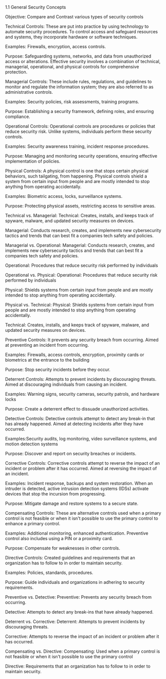 1.1 General Security Concepts 

Objective: Compare and Contrast various types of security controls

Technical Controls:
These are put into practice by using technology to automate security procedures. To control access and safeguard resources and systems, they incorporate hardware or software techniques.

Examples: Firewalls, encryption, access controls.

Purpose: Safeguarding systems, networks, and data from unauthorized access or alterations.
Effective security involves a combination of technical, managerial, operational, and physical controls for comprehensive protection.

Managerial Controls:
These include rules, regulations, and guidelines to monitor and regulate the information system; they are also referred to as administrative controls. 

Examples: Security policies, risk assessments, training programs.

Purpose: Establishing a security framework, defining roles, and ensuring compliance.

Operational Controls:
Operational controls are procedures or policies that reduce security risk. Unlike systems, individuals perform these security controls. 

Examples: Security awareness training, incident response procedures.

Purpose: Managing and monitoring security operations, ensuring effective implementation of policies.

Physical Controls:
A physical control is one that stops certain physical behaviors, such tailgating, from happening. Physical controls shield a system from certain input from people and are mostly intended to stop anything from operating accidentally.

Examples: Biometric access, locks, surveillance systems.

Purpose: Protecting physical assets, restricting access to sensitive areas.



Technical vs. Managerial:
Technical: Creates, installs, and keeps track of spyware, malware, and updated security measures on devices. 

Managerial: Conducts research, creates, and implements new cybersecurity tactics and trends that can best fit a companies tech safety and policies. 

Managerial vs. Operational:
Managerial: Conducts research, creates, and implements new cybersecurity tactics and trends that can best fit a companies tech safety and policies. 

Operational: Procedures that reduce security risk performed by individuals  

Operational vs. Physical:
Operational:  Procedures that reduce security risk performed by individuals 

Physical: Shields systems from certain input from people and are mostly intended to stop anything from operating accidentally.


Physical vs. Technical:
Physical:  Shields systems from certain input from people and are mostly intended to stop anything from operating accidentally.

Technical: Creates, installs, and keeps track of spyware, malware, and updated security measures on devices. 

Preventive Controls:
 It prevents any security breach from occurring. Aimed at preventing an incident from occurring.

Examples: Firewalls, access controls, encryption, proximity cards or biometrics at the entrance to the building

Purpose: Stop security incidents before they occur.

Deterrent Controls:
Attempts to prevent incidents by discouraging threats. Aimed at discouraging individuals from causing an incident.

Examples: Warning signs, security cameras, security patrols, and hardware locks 

Purpose: Create a deterrent effect to dissuade unauthorized activities.

Detective Controls:
 Detective controls attempt to detect any break-in that has already happened. Aimed at detecting incidents after they have occurred.

Examples:Security audits, log monitoring, video surveillance systems, and motion detection systems

Purpose: Discover and report on security breaches or incidents.


Corrective Controls:
Corrective controls attempt to reverse the impact of an incident or problem after it has occurred. Aimed at reversing the impact of an incident.

Examples: Incident response, backups and system restoration. When an intruder is detected, active intrusion detection systems (IDSs) activate devices that stop the incursion from progressing.

Purpose: Mitigate damage and restore systems to a secure state.

Compensating Controls:
These are alternative controls used when a primary control is not feasible or when it isn't possible to use the primary control to enhance a primary control.

Examples: Additional monitoring, enhanced authentication. Preventive control also includes using a PIN or a proximity card.

Purpose: Compensate for weaknesses in other controls.


Directive Controls:
Created guidelines and requirements that an organization has to follow to in order to maintain security.

Examples: Policies, standards, procedures.

Purpose: Guide individuals and organizations in adhering to security requirements.

Preventive vs. Detective:
Preventive: Prevents any security breach from occurring. 

 Detective: Attempts to detect any break-ins that have already happened. 

Deterrent vs. Corrective:
Deterrent: Attempts to prevent incidents by discouraging threats. 

Corrective: Attempts to reverse the impact of an incident or problem after it has occurred. 

Compensating vs. Directive:
Compensating:  Used when a primary control is not feasible or when it isn't possible to use the primary control 

Directive:  Requirements that an organization has to follow to in order to maintain security.



























